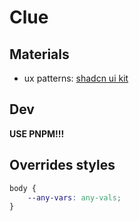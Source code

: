 # Clue

## Materials

+ ux patterns: [shadcn ui kit](https://www.shadcn-svelte.com/docs)

## Dev

**USE PNPM!!!**

## Overrides styles

```css
body {
	--any-vars: any-vals;
}
```
